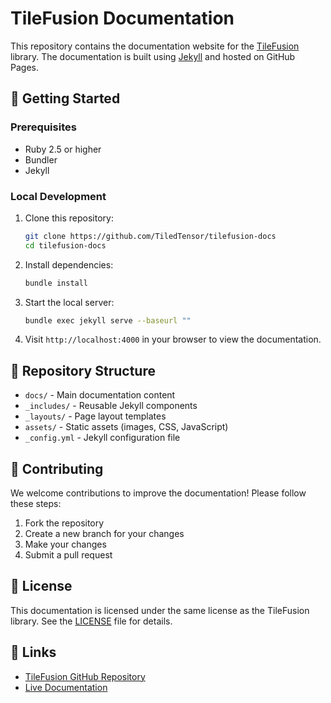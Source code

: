 # TileFusion Documentation

This repository contains the documentation website for the [TileFusion](https://github.com/microsoft/TileFusion) library. The documentation is built using [Jekyll](https://jekyllrb.com/) and hosted on GitHub Pages.

## 🚀 Getting Started

### Prerequisites

- Ruby 2.5 or higher
- Bundler
- Jekyll

### Local Development

1. Clone this repository:

   ```bash
   git clone https://github.com/TiledTensor/tilefusion-docs
   cd tilefusion-docs
   ```

2. Install dependencies:

   ```bash
   bundle install
   ```

3. Start the local server:

   ```bash
   bundle exec jekyll serve --baseurl ""
   ```

4. Visit `http://localhost:4000` in your browser to view the documentation.

## 📁 Repository Structure

- `docs/` - Main documentation content
- `_includes/` - Reusable Jekyll components
- `_layouts/` - Page layout templates
- `assets/` - Static assets (images, CSS, JavaScript)
- `_config.yml` - Jekyll configuration file

## 🤝 Contributing

We welcome contributions to improve the documentation! Please follow these steps:

1. Fork the repository
2. Create a new branch for your changes
3. Make your changes
4. Submit a pull request

## 📝 License

This documentation is licensed under the same license as the TileFusion library. See the [LICENSE](LICENSE) file for details.

## 🔗 Links

- [TileFusion GitHub Repository](https://github.com/microsoft/TileFusion)
- [Live Documentation](https://tiledtensor.github.io/tilefusion-docs/)
